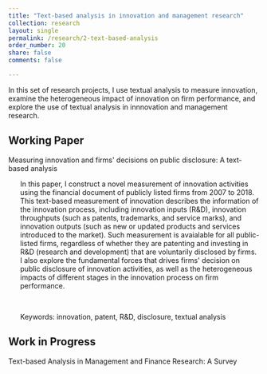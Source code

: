 ```yaml
---
title: "Text-based analysis in innovation and management research"
collection: research
layout: single
permalink: /research/2-text-based-analysis
order_number: 20
share: false
comments: false

---
```

In this set of research projects, I use textual analysis to measure innovation, examine the heterogeneous impact of innovation on firm performance, and explore the use of textual analysis in innnovation and management research.

## Working Paper

Measuring innovation and firms' decisions on public disclosure: A text-based analysis<br/>

<ul>In this paper, I construct a novel measurement of innovation activities using the financial document of publicly listed firms from 2007 to 2018. This text-based measurement of innovation describes the information of the innovation process, including innovation inputs (R&D), innovation throughputs (such as patents, trademarks, and service marks), and innovation outputs (such as new or updated products and services introduced to the market). Such measurement is avaialable for all public-listed firms, regardless of whether they are patenting and investing in R&D (research and development) that are voluntarily disclosed by firms. I also explore the fundamental forces that drives firms' decision on public disclosure of innovation activities, as well as the heterogeneous impacts of different stages in the innovation process on firm performance.</ul><br/>

<ul>Keywords: innovation, patent, R&D, disclosure, textual analysis</ul>


## Work in Progress

Text-based Analysis in Management and Finance Research: A Survey<br/>
